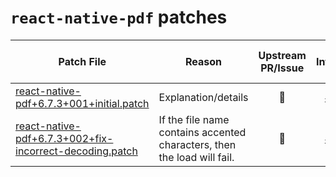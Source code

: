 # `react-native-pdf` patches

| Patch File                                                                                                         | Reason                                                                  | Upstream PR/Issue |                 PR Introducing Patch                  |
|--------------------------------------------------------------------------------------------------------------------|-------------------------------------------------------------------------|:-----------------:|:-----------------------------------------------------:|
| [react-native-pdf+6.7.3+001+initial.patch](react-native-pdf+6.7.3+001+initial.patch)                               | Explanation/details                                                     |        🛑         | [#13767](https://github.com/Expensify/App/pull/13767) |
| [react-native-pdf+6.7.3+002+fix-incorrect-decoding.patch](react-native-pdf+6.7.3+002+fix-incorrect-decoding.patch) | If the file name contains accented characters, then the load will fail. |        🛑         | [#50043](https://github.com/Expensify/App/pull/50043) |
